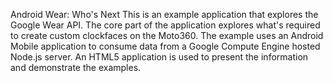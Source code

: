 Android Wear: Who's Next
This is an example application that explores the Google Wear API. The core
part of the application explores what's required to create custom clockfaces
on the Moto360. The example uses an Android Mobile application to consume 
data from a Google Compute Engine hosted Node.js server. An HTML5 application
is used to present the information and demonstrate the examples.
